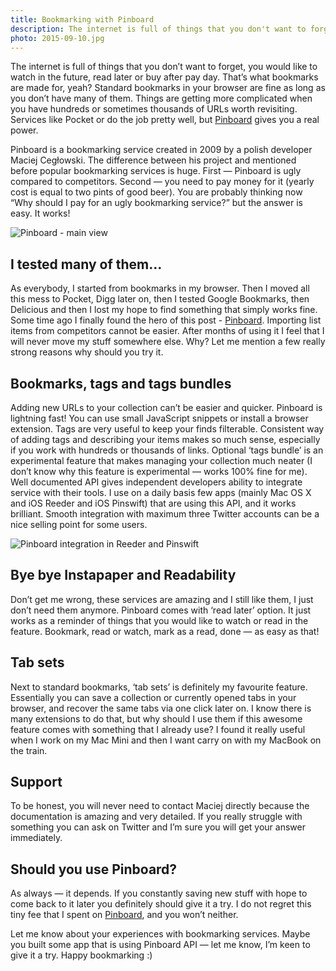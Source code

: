 ```yaml
---
title: Bookmarking with Pinboard
description: The internet is full of things that you don't want to forget. Bookmarking services like Pocket or Delicious are helpful but Pinboard is much more than that.
photo: 2015-09-10.jpg
---
```


The internet is full of things that you don’t want to forget, you would like to watch in the future, read later or buy after pay day. That’s what bookmarks are made for, yeah? Standard bookmarks in your browser are fine as long as you don’t have many of them. Things are getting more complicated when you have hundreds or sometimes thousands of URLs worth revisiting. Services like Pocket or do the job pretty well, but [Pinboard](https://pinboard.in/) gives you a real power.

Pinboard is a bookmarking service created in 2009 by a polish developer Maciej Cegłowski. The difference between his project and mentioned before popular bookmarking services is huge. First — Pinboard is ugly compared to competitors. Second — you need to pay money for it (yearly cost is equal to two pints of good beer). You are probably thinking now “Why should I pay for an ugly bookmarking service?” but the answer is easy. It works!

![Pinboard - main view](/photos/2015-09-10-1.jpg)

## I tested many of them…

As everybody, I started from bookmarks in my browser. Then I moved all this mess to Pocket, Digg later on, then I tested Google Bookmarks, then Delicious and then I lost my hope to find something that simply works fine. Some time ago I finally found the hero of this post - [Pinboard](https://pinboard.in/). Importing list items from competitors cannot be easier. After months of using it I feel that I will never move my stuff somewhere else. Why? Let me mention a few really strong reasons why should you try it.

## Bookmarks, tags and tags bundles

Adding new URLs to your collection can’t be easier and quicker. Pinboard is lightning fast! You can use small JavaScript snippets or install a browser extension. Tags are very useful to keep your finds filterable. Consistent way of adding tags and describing your items makes so much sense, especially if you work with hundreds or thousands of links. Optional ‘tags bundle’ is an experimental feature that makes managing your collection much neater (I don’t know why this feature is experimental — works 100% fine for me). Well documented API gives independent developers ability to integrate service with their tools. I use on a daily basis few apps (mainly Mac OS X and iOS Reeder and iOS Pinswift) that are using this API, and it works brilliant. Smooth integration with maximum three Twitter accounts can be a nice selling point for some users.

![Pinboard integration in Reeder and Pinswift](/photos/2015-09-10-2.jpg)

## Bye bye Instapaper and Readability

Don’t get me wrong, these services are amazing and I still like them, I just don’t need them anymore. Pinboard comes with ‘read later’ option. It just works as a reminder of things that you would like to watch or read in the feature. Bookmark, read or watch, mark as a read, done — as easy as that!

## Tab sets

Next to standard bookmarks, ‘tab sets’ is definitely my favourite feature. Essentially you can save a collection or currently opened tabs in your browser, and recover the same tabs via one click later on. I know there is many extensions to do that, but why should I use them if this awesome feature comes with something that I already use? I found it really useful when I work on my Mac Mini and then I want carry on with my MacBook on the train.

## Support

To be honest, you will never need to contact Maciej directly because the documentation is amazing and very detailed. If you really struggle with something you can ask on Twitter and I’m sure you will get your answer immediately.

## Should you use Pinboard?

As always — it depends. If you constantly saving new stuff with hope to come back to it later you definitely should give it a try. I do not regret this tiny fee that I spent on [Pinboard](https://pinboard.in/), and you won’t neither.

Let me know about your experiences with bookmarking services. Maybe you built some app that is using Pinboard API — let me know, I’m keen to give it a try. Happy bookmarking :)
